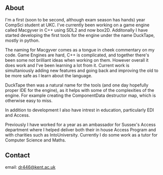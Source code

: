 ## About
I'm a first (soon to be second, although exam season has hands) year CompSci student at UKC. 
I've currently been working on a game engine called Macgyver in C++ using SDL2 and now box2D.
Additonally I have started developing the first tools for the engine under the name DuckTape, mostly in python. 

The naming for Macgyver comes as a tongue in cheek commentary on my code. Game Engines are hard, C++ is complicated, and together there's been some not brilliant ideas when working on them.
However overall it does work and I've been learning a lot from it. Current work is simultaniously adding new features and going back and improving the old to be more safe as I learn
about the language.

DuckTape then was a natural name for the tools (and one day hopefully proper IDE for the engine), as it helps with some of the complexities of the engine. For example creating the ComponentData destructor map, which is otherwise easy to miss. 

In addition to development I also have intrest in education, particularly EDI and Access. 

Previously I have worked for a year as an ambassador for Sussex's Access department where I helped deliver both their in house Access Program and with charities such as IntoUniversity. 
Currently I do some work as a tutor for Computer Science and Maths.

## Contact
email: dr446@kent.ac.uk
